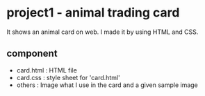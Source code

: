 # project1 - animal trading card

It shows an animal card on web. I made it by using HTML and CSS.

## component
- card.html : HTML file
- card.css : style sheet for 'card.html'
- others : Image what I use in the card and a given sample image
